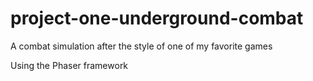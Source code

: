 # project-one-underground-combat
A combat simulation after the style of one of my favorite games

Using the Phaser framework